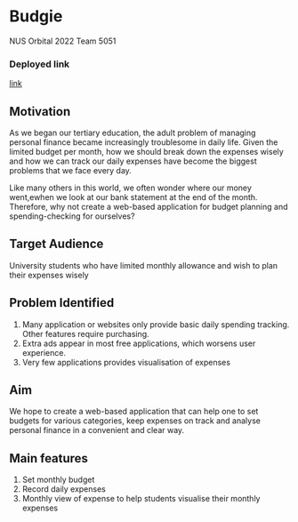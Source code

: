 # Budgie
NUS Orbital 2022 Team 5051

### Deployed link 
[link](https://sensational-marshmallow-08bd46.netlify.app/)
  
## Motivation
As we began our tertiary education, the adult problem of managing personal finance became increasingly troublesome in daily life. Given the limited budget per month, how we should break down the expenses wisely and how we can track our daily expenses have become the biggest problems that we face every day. 

Like many others in this world, we often wonder where our money went,ewhen we look at our bank statement at the end of the month. Therefore, why not create a web-based application for budget planning and spending-checking for ourselves?

## Target Audience
University students who have limited monthly allowance and wish to plan their expenses wisely

## Problem Identified

1. Many application or websites only provide basic daily spending tracking. Other features require purchasing.
2. Extra ads appear in most free applications, which worsens user experience.
3. Very few applications provides visualisation of expenses

## Aim

We hope to create a web-based application that can help one to set budgets for various categories, keep expenses on track and analyse personal finance in a convenient and clear way.

## Main features

1. Set monthly budget
2. Record daily expenses
3. Monthly view of expense to help students visualise their monthly expenses

